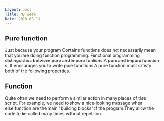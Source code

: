 ```yaml
---
Layout: post
Title: My week
Date: 2020-09-11
---
```


## Pure function 

Just because your program Contains functions does not necessarily mean that you are doing function programming.
Functional programming distinguishes between pure and impure funtions.A pure and impure function s. It encourages
you to write pure functions.A pure function must satisfy both of the following properties.

## Function 

Quite often we need to perform a similar action in many places of thre script. For example, we need to show a nice-looking
message when else.function are the main "building blocks"of the program.They allow the code to be called many
times without repetition.